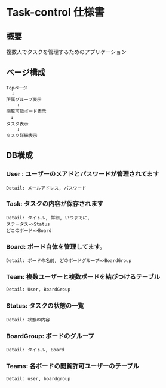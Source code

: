 # Task-control 仕様書

## 概要
複数人でタスクを管理するためのアプリケーション

## ページ構成
	Topページ
	  ↓
	所属グループ表示
		↓
	閲覧可能ボード表示
	　↓
	タスク表示
		↓
	タスク詳細表示

## DB構成
### User : ユーザーのメアドとパスワードが管理されてます
	Detail: メールアドレス, パスワード 

### Task: タスクの内容が保存されます
	Detail: タイトル, 詳細, いつまでに, 
	ステータス=>Status
 	どこのボード=>Board

### Board: ボード自体を管理してます。
	Detail: ボードの名前, どのボードグループ=>BoardGroup

### Team: 複数ユーザーと複数ボードを結びつけるテーブル
	Detail: User, BoardGroup

### Status: タスクの状態の一覧
	Detail: 状態の内容

### BoardGroup: ボードのグループ
	Detail: タイトル, Board

### Teams: 各ボードの閲覧許可ユーザーのテーブル
	Detail: user, boardgroup